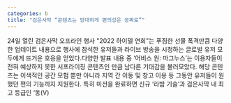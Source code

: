 ```yaml
---
categories: b
title: "검은사막 “콘텐츠는 방대하게 편의성은 공짜로”"
---
```

24일 열린 검은사막 오프라인 행사 "2022 하이델 연회"는 푸짐한 선물 폭격만큼 다양한 업데이트 내용으로 행사에 참석한 유저들과 라이브 방송을 시청하는 글로벌 유저 모두에게 뜨거운 호응을 얻었다.다양한 발표 내용 중 ‘어비스 원: 마그누스’는 이용자들이 전혀 예상하지 못한 서프라이징 콘텐츠인 만큼 남다른 기대감을 불러모았다. 해당 콘텐츠는 이색적인 공간 모험 뿐만 아니라 지역 간 이동 및 창고 이용 등 그동안 유저들이 원했던 편의 기능까지 지원한다. 특히 미션을 완료하면 신규 ‘라밤 기술’과 검은사막 내 최고 등급인 ‘동(V)